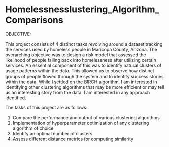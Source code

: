 # Homelessnesslustering_Algorithm_Comparisons
OBJECTIVE:

This project consists of 4 distinct tasks revolving around a dataset tracking the services used by homeless people in Maricopa County, Arizona. The overarching objective was to design a risk model that assessed the likelihood of people falling back into homelessness after utilizing certain services. An essential component of this was to identify natural clusters of usage patterns within the data. This allowed us to observe how distinct groups of people flowed through the system and to identify success stories within the data. While I settled on the BIRCH algorithm, I am interested in identifying other clustering algorithms that may be more efficient or may tell us an interesting story from the data. I am interested in any approach identified.

The tasks of this project are as follows:

1. Compare the performance and output of various clustering algorithms
2. Implementation of hyperparameter optimization of any clustering algorithm of choice
3. Identify an optimal number of clusters
4. Assess different distance metrics for computing similarity

